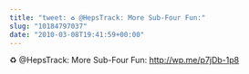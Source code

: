 ```yaml
---
title: "tweet: ♻ @HepsTrack: More Sub-Four Fun:"
slug: "10184797037"
date: "2010-03-08T19:41:59+00:00"
---
```

♻ @HepsTrack: More Sub-Four Fun: http://wp.me/p7jDb-1p8
